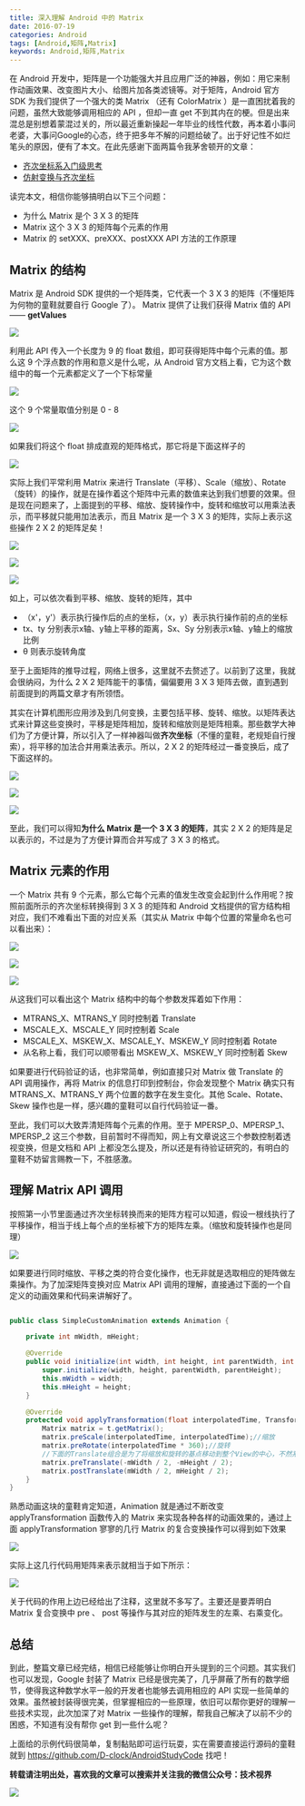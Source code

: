 ```yaml
---
title: 深入理解 Android 中的 Matrix
date: 2016-07-19
categories: Android
tags: [Android,矩阵,Matrix]
keywords: Android,矩阵,Matrix
---
```


在 Android 开发中，矩阵是一个功能强大并且应用广泛的神器，例如：用它来制作动画效果、改变图片大小、给图片加各类滤镜等。对于矩阵，Android 官方 SDK 为我们提供了一个强大的类 Matrix （还有 ColorMatrix ）是一直困扰着我的问题，虽然大致能够调用相应的 API ，但却一直 get 不到其内在的梗。但是出来混总是别想着蒙混过关的，所以最近重新操起一年毕业的线性代数，再本着小事问老婆，大事问Google的心态，终于把多年不解的问题给破了。出于好记性不如烂笔头的原因，便有了本文。在此先感谢下面两篇令我茅舍顿开的文章：

<!-- more -->

- [齐次坐标系入门级思考](https://oncemore2020.github.io/blog/homogeneous/)
- [仿射变换与齐次坐标](https://guangchun.wordpress.com/2011/10/12/affineandhomogeneous/)

读完本文，相信你能够搞明白以下三个问题：

- 为什么 Matrix 是个 3 X 3 的矩阵
- Matrix 这个  3 X 3 的矩阵每个元素的作用
- Matrix 的 setXXX、preXXX、postXXX API 方法的工作原理

## Matrix 的结构

Matrix 是 Android SDK 提供的一个矩阵类，它代表一个 3 X 3 的矩阵（不懂矩阵为何物的童鞋就要自行 Google 了）。 Matrix 提供了让我们获得 Matrix 值的 API —— **getValues** 

![](https://diycode.b0.upaiyun.com/photo/2017/6f8428e66d8e99d253af6c4adb7fd5a0.png)

利用此 API 传入一个长度为 9 的 float 数组，即可获得矩阵中每个元素的值。那么这 9 个浮点数的作用和意义是什么呢，从 Android 官方文档上看，它为这个数组中的每一个元素都定义了一个下标常量

![](https://diycode.b0.upaiyun.com/photo/2017/df398c4fbbea1b26c4787dec5b17bf42.png)

这个 9 个常量取值分别是 0 - 8

![](https://diycode.b0.upaiyun.com/photo/2017/0a89f84948633994cb134c8d7d2f7b16.png)

如果我们将这个 float 排成直观的矩阵格式，那它将是下面这样子的

![](https://diycode.b0.upaiyun.com/photo/2017/10ab1c33c9002ebec966ca0bcb697a58.png)

实际上我们平常利用 Matrix 来进行 Translate（平移）、Scale（缩放）、Rotate（旋转）的操作，就是在操作着这个矩阵中元素的数值来达到我们想要的效果。但是现在问题来了，上面提到的平移、缩放、旋转操作中，旋转和缩放可以用乘法表示，而平移就只能用加法表示，而且 Matrix 是一个 3 X 3 的矩阵，实际上表示这些操作 2 X 2 的矩阵足矣！

![](https://diycode.b0.upaiyun.com/photo/2017/8bbb72375301e50a1fe32b5d8a304271.png)

![](https://diycode.b0.upaiyun.com/photo/2017/497fdb3d1ae89c9ca83332352f73aef6.png)

![](https://diycode.b0.upaiyun.com/photo/2017/60944b503cb50f789bc9291169f60986.png)

如上，可以依次看到平移、缩放、旋转的矩阵，其中

- （x'，y'）表示执行操作后的点的坐标，（x，y）表示执行操作前的点的坐标
-  tx、ty 分别表示x轴、y轴上平移的距离，Sx、Sy 分别表示x轴、y轴上的缩放比例
-  θ 则表示旋转角度
 
至于上面矩阵的推导过程，网络上很多，这里就不去赘述了。以前到了这里，我就会很纳闷，为什么 2 X 2 矩阵能干的事情，偏偏要用 3 X 3 矩阵去做，直到遇到前面提到的两篇文章才有所领悟。

其实在计算机图形应用涉及到几何变换，主要包括平移、旋转、缩放。以矩阵表达式来计算这些变换时，平移是矩阵相加，旋转和缩放则是矩阵相乘。那些数学大神们为了方便计算，所以引入了一样神器叫做**齐次坐标**（不懂的童鞋，老规矩自行搜索），将平移的加法合并用乘法表示。所以，2 X 2 的矩阵经过一番变换后，成了下面这样的。

![](https://diycode.b0.upaiyun.com/photo/2017/e5c9709a7034a9feaf1b6f4d12ce6607.png)

![](https://diycode.b0.upaiyun.com/photo/2017/7961eea96b45104bfe6d7ae119d0623a.png)

![](https://diycode.b0.upaiyun.com/photo/2017/58601740330913b856ca1f00d36dc023.png)

至此，我们可以得知**为什么 Matrix 是一个 3 X 3 的矩阵**，其实 2 X 2 的矩阵是足以表示的，不过是为了方便计算而合并写成了 3 X 3 的格式。

## Matrix 元素的作用

一个 Matrix 共有 9 个元素，那么它每个元素的值发生改变会起到什么作用呢？按照前面所示的齐次坐标转换得到 3 X 3 的矩阵和 Android 文档提供的官方结构相对应，我们不难看出下面的对应关系（其实从 Matrix 中每个位置的常量命名也可以看出来）：

![](https://diycode.b0.upaiyun.com/photo/2017/886886ec62c2ec8813f687e2cdc3b5c3.png)

![](https://diycode.b0.upaiyun.com/photo/2017/96ff9dcfb78a0a32a4f67ba2e3bdb3ea.png)

![](https://diycode.b0.upaiyun.com/photo/2017/2b75910c95d198bd75941f2cba56075d.png)

从这我们可以看出这个 Matrix 结构中的每个参数发挥着如下作用：

- MTRANS_X、MTRANS_Y 同时控制着 Translate
- MSCALE_X、MSCALE_Y 同时控制着 Scale
- MSCALE_X、MSKEW_X、MSCALE_Y、MSKEW_Y 同时控制着 Rotate
- 从名称上看，我们可以顺带看出 MSKEW_X、MSKEW_Y 同时控制着 Skew

如果要进行代码验证的话，也非常简单，例如直接只对 Matrix 做 Translate 的 API 调用操作，再将 Matrix 的信息打印到控制台，你会发现整个 Matrix 确实只有 MTRANS_X、MTRANS_Y 两个位置的数字在发生变化。其他 Scale、Rotate、Skew 操作也是一样，感兴趣的童鞋可以自行代码验证一番。

至此，我们可以大致弄清矩阵每个元素的作用。至于 MPERSP_0、MPERSP_1、MPERSP_2 这三个参数，目前暂时不得而知，网上有文章说这三个参数控制着透视变换，但是文档和 API 上都没怎么提及，所以还是有待验证研究的，有明白的童鞋不妨留言赐教一下，不胜感激。

## 理解 Matrix API 调用

按照第一小节里面通过齐次坐标转换而来的矩阵方程可以知道，假设一根线执行了平移操作，相当于线上每个点的坐标被下方的矩阵左乘。（缩放和旋转操作也是同理）

![](https://diycode.b0.upaiyun.com/photo/2017/6c8fce96b7eb58e42bbdc4cd29d404f4.png)

如果要进行同时缩放、平移之类的符合变化操作，也无非就是选取相应的矩阵做左乘操作。为了加深矩阵变换对应 Matrix API 调用的理解，直接通过下面的一个自定义的动画效果和代码来讲解好了。

```java

public class SimpleCustomAnimation extends Animation {

    private int mWidth, mHeight;

    @Override
    public void initialize(int width, int height, int parentWidth, int parentHeight) {
        super.initialize(width, height, parentWidth, parentHeight);
        this.mWidth = width;
        this.mHeight = height;
    }

    @Override
    protected void applyTransformation(float interpolatedTime, Transformation t) {
        Matrix matrix = t.getMatrix();
        matrix.preScale(interpolatedTime, interpolatedTime);//缩放
        matrix.preRotate(interpolatedTime * 360);//旋转
        //下面的Translate组合是为了将缩放和旋转的基点移动到整个View的中心，不然系统默认是以View的左上角作为基点
        matrix.preTranslate(-mWidth / 2, -mHeight / 2);
        matrix.postTranslate(mWidth / 2, mHeight / 2);
    }
}

```

熟悉动画这块的童鞋肯定知道，Animation 就是通过不断改变 applyTransformation 函数传入的 Matrix 来实现各种各样的动画效果的，通过上面 applyTransformation 寥寥的几行 Matrix 的复合变换操作可以得到如下效果

![](https://diycode.b0.upaiyun.com/photo/2017/720a2d30ba95ee8d80255694822ccd30.gif)

实际上这几行代码用矩阵来表示就相当于如下所示：

![](https://diycode.b0.upaiyun.com/photo/2017/99b4cbf869af193ebf4a75af9827d8fa.png)

关于代码的作用上边已经给出了注释，这里就不多写了。主要还是要弄明白 Matrix 复合变换中 pre 、 post 等操作与其对应的矩阵发生的左乘、右乘变化。

## 总结

到此，整篇文章已经完结，相信已经能够让你明白开头提到的三个问题。其实我们也可以发现，Google 封装了 Matrix 已经是很完美了，几乎屏蔽了所有的数学细节，使得我这种数学水平一般的开发者也能够去调用相应的 API 实现一些简单的效果。虽然被封装得很完美，但掌握相应的一些原理，依旧可以帮你更好的理解一些技术实现，此次加深了对 Matrix 一些操作的理解，帮我自己解决了以前不少的困惑，不知道有没有帮你 get 到一些什么呢？

上面给的示例代码很简单，复制黏贴即可运行玩耍，实在需要直接运行源码的童鞋就到 https://github.com/D-clock/AndroidStudyCode 找吧！

**转载请注明出处，喜欢我的文章可以搜索并关注我的微信公众号：技术视界**

![](https://diycode.b0.upaiyun.com/photo/2017/a3fc893f2cf4d4ab33ac32666d00a793.jpg)
